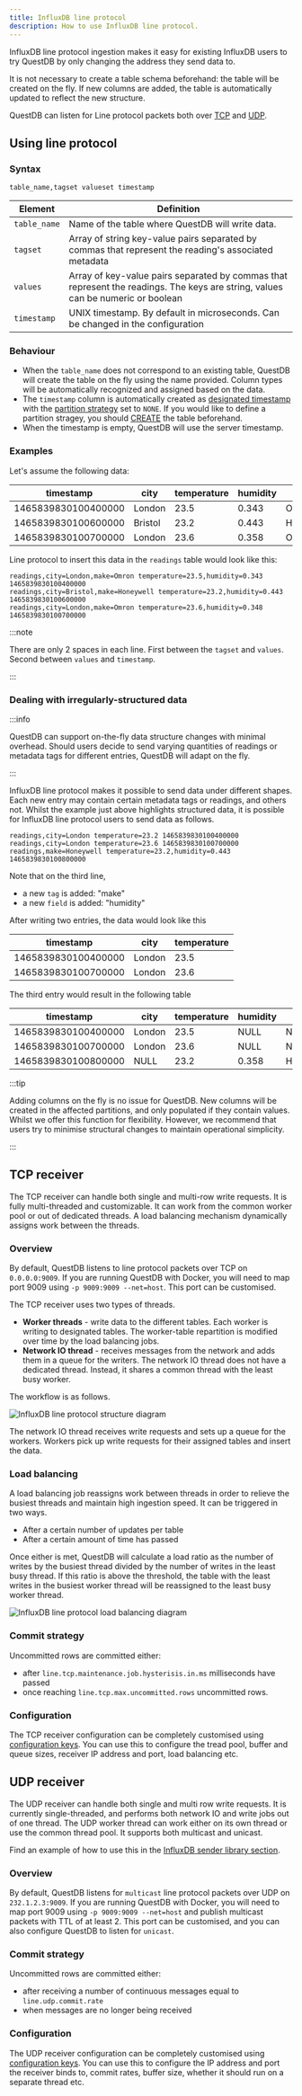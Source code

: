 ```yaml
---
title: InfluxDB line protocol
description: How to use InfluxDB line protocol.
---
```


InfluxDB line protocol ingestion makes it easy for existing InfluxDB users to
try QuestDB by only changing the address they send data to.

It is not necessary to create a table schema beforehand: the table will be
created on the fly. If new columns are added, the table is automatically updated
to reflect the new structure.

QuestDB can listen for Line protocol packets both over [TCP](#tcp-receiver) and
[UDP](#udp-receiver).

## Using line protocol

### Syntax

```shell title="ILP syntax"
table_name,tagset valueset timestamp
```

| Element      | Definition                                                                                                                      |
| ------------ | ------------------------------------------------------------------------------------------------------------------------------- |
| `table_name` | Name of the table where QuestDB will write data.                                                                                |
| `tagset`     | Array of string key-value pairs separated by commas that represent the reading's associated metadata                            |
| `values`     | Array of key-value pairs separated by commas that represent the readings. The keys are string, values can be numeric or boolean |
| `timestamp`  | UNIX timestamp. By default in microseconds. Can be changed in the configuration                                                 |

### Behaviour

- When the `table_name` does not correspond to an existing table, QuestDB will
  create the table on the fly using the name provided. Column types will be
  automatically recognized and assigned based on the data.
- The `timestamp` column is automatically created as
  [designated timestamp](concept/designated-timestamp.md) with the
  [partition strategy](concept/partitions.md) set to `NONE`. If you would like
  to define a partition stragey, you should
  [CREATE](reference/sql/create-table.md) the table beforehand.
- When the timestamp is empty, QuestDB will use the server timestamp.

### Examples

Let's assume the following data:

| timestamp           | city    | temperature | humidity | make      |
| ------------------- | ------- | ----------- | -------- | --------- |
| 1465839830100400000 | London  | 23.5        | 0.343    | Omron     |
| 1465839830100600000 | Bristol | 23.2        | 0.443    | Honeywell |
| 1465839830100700000 | London  | 23.6        | 0.358    | Omron     |

Line protocol to insert this data in the `readings` table would look like this:

```shell
readings,city=London,make=Omron temperature=23.5,humidity=0.343 1465839830100400000
readings,city=Bristol,make=Honeywell temperature=23.2,humidity=0.443 1465839830100600000
readings,city=London,make=Omron temperature=23.6,humidity=0.348 1465839830100700000
```

:::note

There are only 2 spaces in each line. First between the `tagset` and `values`.
Second between `values` and `timestamp`.

:::

### Dealing with irregularly-structured data

:::info

QuestDB can support on-the-fly data structure changes with minimal overhead.
Should users decide to send varying quantities of readings or metadata tags for
different entries, QuestDB will adapt on the fly.

:::

InfluxDB line protocol makes it possible to send data under different shapes.
Each new entry may contain certain metadata tags or readings, and others not.
Whilst the example just above highlights structured data, it is possible for
InfluxDB line protocol users to send data as follows.

```shell
readings,city=London temperature=23.2 1465839830100400000
readings,city=London temperature=23.6 1465839830100700000
readings,make=Honeywell temperature=23.2,humidity=0.443 1465839830100800000
```

Note that on the third line,

- a new `tag` is added: "make"
- a new `field` is added: "humidity"

After writing two entries, the data would look like this

| timestamp           | city   | temperature |
| ------------------- | ------ | ----------- |
| 1465839830100400000 | London | 23.5        |
| 1465839830100700000 | London | 23.6        |

The third entry would result in the following table

| timestamp           | city   | temperature | humidity | make      |
| ------------------- | ------ | ----------- | -------- | --------- |
| 1465839830100400000 | London | 23.5        | NULL     | NULL      |
| 1465839830100700000 | London | 23.6        | NULL     | NULL      |
| 1465839830100800000 | NULL   | 23.2        | 0.358    | Honeywell |

:::tip

Adding columns on the fly is no issue for QuestDB. New columns will be created
in the affected partitions, and only populated if they contain values. Whilst we
offer this function for flexibility. However, we recommend that users try to
minimise structural changes to maintain operational simplicity.

:::

## TCP receiver

The TCP receiver can handle both single and multi-row write requests. It is
fully multi-threaded and customizable. It can work from the common worker pool
or out of dedicated threads. A load balancing mechanism dynamically assigns work
between the threads.

### Overview

By default, QuestDB listens to line protocol packets over TCP on `0.0.0.0:9009`.
If you are running QuestDB with Docker, you will need to map port 9009 using
`-p 9009:9009 --net=host`. This port can be customised.

The TCP receiver uses two types of threads.

- **Worker threads** - write data to the different tables. Each worker is
  writing to designated tables. The worker-table repartition is modified over
  time by the load balancing jobs.
- **Network IO thread** - receives messages from the network and adds them in a
  queue for the writers. The network IO thread does not have a dedicated thread.
  Instead, it shares a common thread with the least busy worker.

The workflow is as follows.

![InfluxDB line protocol structure diagram](/img/docs/diagrams/influxLineProtocolTCPStructure.svg)

The network IO thread receives write requests and sets up a queue for the
workers. Workers pick up write requests for their assigned tables and insert the
data.

### Load balancing

A load balancing job reassigns work between threads in order to relieve the
busiest threads and maintain high ingestion speed. It can be triggered in two
ways.

- After a certain number of updates per table
- After a certain amount of time has passed

Once either is met, QuestDB will calculate a load ratio as the number of writes
by the busiest thread divided by the number of writes in the least busy thread.
If this ratio is above the threshold, the table with the least writes in the
busiest worker thread will be reassigned to the least busy worker thread.

![InfluxDB line protocol load balancing diagram](/img/docs/diagrams/influxLineProtocolTCPLoadBalancing.svg)

### Commit strategy

Uncommitted rows are committed either:

- after `line.tcp.maintenance.job.hysterisis.in.ms` milliseconds have passed
- once reaching `line.tcp.max.uncommitted.rows` uncommitted rows.

### Configuration

The TCP receiver configuration can be completely customised using
[configuration keys](reference/configuration/server.md#influxdb-line-protocol-tcp).
You can use this to configure the tread pool, buffer and queue sizes, receiver
IP address and port, load balancing etc.

## UDP receiver

The UDP receiver can handle both single and multi row write requests. It is
currently single-threaded, and performs both network IO and write jobs out of
one thread. The UDP worker thread can work either on its own thread or use the
common thread pool. It supports both multicast and unicast.

Find an example of how to use this in the
[InfluxDB sender library section](/docs/api/java/#influxdb-sender-library).

### Overview

By default, QuestDB listens for `multicast` line protocol packets over UDP on
`232.1.2.3:9009`. If you are running QuestDB with Docker, you will need to map
port 9009 using `-p 9009:9009 --net=host` and publish multicast packets with TTL
of at least 2. This port can be customised, and you can also configure QuestDB
to listen for `unicast`.

### Commit strategy

Uncommitted rows are committed either:

- after receiving a number of continuous messages equal to
  `line.udp.commit.rate`
- when messages are no longer being received

### Configuration

The UDP receiver configuration can be completely customised using
[configuration keys](reference/configuration/server.md#influxdb-line-protocol-udp).
You can use this to configure the IP address and port the receiver binds to,
commit rates, buffer size, whether it should run on a separate thread etc.

